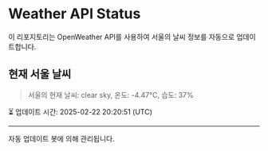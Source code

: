 
# Weather API Status

이 리포지토리는 OpenWeather API를 사용하여 서울의 날씨 정보를 자동으로 업데이트합니다.

## 현재 서울 날씨
> 서울의 현재 날씨: clear sky, 온도: -4.47°C, 습도: 37%

⏳ 업데이트 시간: 2025-02-22 20:20:51 (UTC)

---
자동 업데이트 봇에 의해 관리됩니다.
